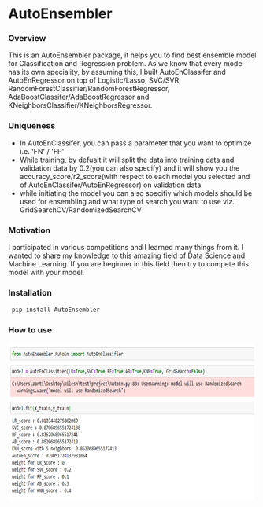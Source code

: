# AutoEnsembler

### Overview
   This is an AutoEnsembler package, it helps you to find best ensemble model for Classification and Regression problem. As we know that every model has its own speciality, by assuming this, I built AutoEnClassifer and AutoEnRegressor on top of Logistic/Lasso, SVC/SVR, RandomForestClassifier/RandomForestRegressor, AdaBoostClassifer/AdaBoostRegressor and KNeighborsClassifier/KNeighborsRegressor.
        
        
### Uniqueness
- In AutoEnClassifer, you can pass a parameter that you want to optimize i.e. 'FN' / 'FP'
- While training, by defualt it will split the data into training data and validation data by 0.2(you can also specify) and it will show you the accuracy_score/r2_score(with respect to each model you selected and of AutoEnClassifer/AutoEnRegressor) on validation data
- while initiating the model you can also specifiy which models should be used for ensembling and what type of search you want to use viz. GridSearchCV/RandomizedSearchCV
        
### Motivation 
   I participated in various competitions and I learned many things from it. I wanted to share my knowledge to this amazing field of Data Science and Machine Learning. If you are beginner in this field then try to compete this model with your model.

### Installation

```markdown
 pip install AutoEnsembler
```
### How to use
<img src = "https://github.com/nileshchilka1/AutoEnsembler/blob/master/Screenshot.png"
         alt = "HTML" height = "320" width = "500" />
